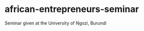 african-entrepreneurs-seminar
=============================

Seminar given at the University of Ngozi, Burundi
